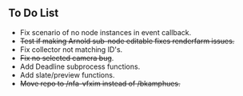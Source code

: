 ## To Do List

- Fix scenario of no node instances in event callback.
- ~~Test if making Arnold sub-node editable fixes renderfarm issues.~~
- Fix collector not matching ID's.
- ~~Fix no selected camera bug~~.
- Add Deadline subprocess functions.
- Add slate/preview functions.
- ~~Move repo to /nfa-vfxim instead of /bkamphues.~~
